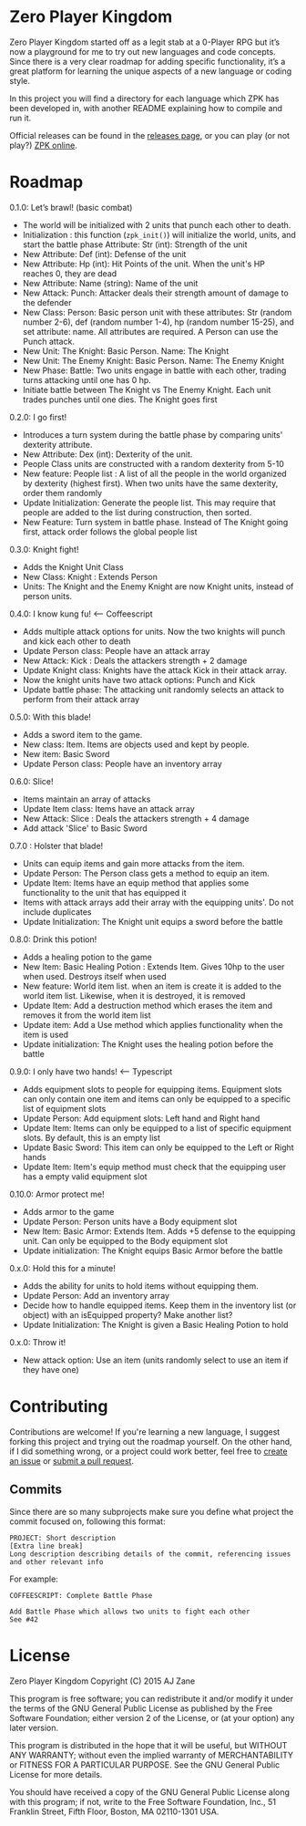 # Zero Player Kingdom

Zero Player Kingdom started off as a legit stab at a 0-Player RPG but it’s now a playground for me to try out new languages and code concepts. Since there is a very clear roadmap for adding specific functionality, it’s a great platform for learning the unique aspects of a new language or coding style.

In this project you will find a directory for each language which ZPK has been developed in, with another README explaining how to compile and run it. 

Official releases can be found in the [releases page](https://github.com/azanebrain/zero-player-kingdom/releases), or you can play (or not play?) [ZPK online](http://azanebrain.github.io/zero-player-kingdom).

# Roadmap

0.1.0: Let’s brawl! (basic combat)

- The world will be initialized with 2 units that punch each other to death. 
- Initialization : this function (`zpk_init()`) will initialize the world, units, and start the battle phase
Attribute: Str (int): Strength of the unit
- New Attribute: Def (int): Defense of the unit
- New Attribute: Hp (int): Hit Points of the unit. When the unit's HP reaches 0, they are dead 
- New Attribute: Name (string): Name of the unit
- New Attack: Punch: Attacker deals their strength amount of damage to the defender
- New Class: Person: Basic person unit with these attributes: Str (random number 2-6), def (random number 1-4), hp (random number 15-25), and set attribute: name. All attributes are required. A Person can use the Punch attack.
- New Unit: The Knight: Basic Person. Name: The Knight
- New Unit: The Enemy Knight: Basic Person. Name: The Enemy Knight
- New Phase: Battle: Two units engage in battle with each other, trading turns attacking until one has 0 hp. 
- Initiate battle between The Knight vs The Enemy Knight. Each unit trades punches until one dies. The Knight goes first

0.2.0: I go first! 

- Introduces a turn system during the battle phase by comparing units' dexterity attribute.
- New Attribute: Dex (int): Dexterity of the unit. 
- People Class units are constructed with a random dexterity from 5-10 
- New feature: People list : A list of all the people in the world organized by dexterity (highest first). When two units have the same dexterity, order them randomly
- Update Initialization: Generate the people list. This may require that people are added to the list during construction, then sorted.
- New Feature: Turn system in battle phase. Instead of The Knight going first, attack order follows the global people list

0.3.0: Knight fight!

- Adds the Knight Unit Class
- New Class: Knight : Extends Person
- Units: The Knight and the Enemy Knight are now Knight units, instead of person units.

0.4.0: I know kung fu! <-- Coffeescript

- Adds multiple attack options for units. Now the two knights will punch and kick each other to death
- Update Person class: People have an attack array
- New Attack: Kick : Deals the attackers strength + 2 damage
- Update Knight class: Knights have the attack Kick in their attack array.
- Now the knight units have two attack options: Punch and Kick
- Update battle phase: The attacking unit randomly selects an attack to perform from their attack array

0.5.0: With this blade!

- Adds a sword item to the game.
- New class: Item. Items are objects used and kept by people. 
- New item: Basic Sword
- Update Person class: People have an inventory array

0.6.0: Slice!

- Items maintain an array of attacks
- Update Item class: Items have an attack array
- New Attack: Slice : Deals the attackers strength + 4 damage
- Add attack 'Slice' to Basic Sword

0.7.0 : Holster that blade!

- Units can equip items and gain more attacks from the item.
- Update Person: The Person class gets a method to equip an item. 
- Update Item: Items have an equip method that applies some functionality to the unit that has equipped it
- Items with attack arrays add their array with the equipping units'. Do not include duplicates
- Update Initialization: The Knight unit equips a sword before the battle

0.8.0: Drink this potion!

- Adds a healing potion to the game
- New Item: Basic Healing Potion : Extends Item. Gives 10hp to the user when used. Destroys itself when used
- New feature: World item list. when an item is create it is added to the world item list. Likewise, when it is destroyed, it is removed
- Update Item: Add a destruction method which erases the item and removes it from the world item list
- Update item: Add a Use method which applies functionality when the item is used
- Update initialization: The Knight uses the healing potion before the battle

0.9.0: I only have two hands! <-- Typescript

- Adds equipment slots to people for equipping items. Equipment slots can only contain one item and items can only be equipped to a specific list of equipment slots
- Update Person: Add equipment slots: Left hand and Right hand
- Update Item: Items can only be equipped to a list of specific equipment slots. By default, this is an empty list
- Update Basic Sword: This item can only be equipped to the Left or Right hands
- Update Item: Item's equip method must check that the equipping user has a empty valid equipment slot

0.10.0: Armor protect me!

- Adds armor to the game
- Update Person: Person units have a Body equipment slot
- New Item: Basic Armor: Extends Item. Adds +5 defense to the equipping unit. Can only be equipped to the Body equipment slot
- Update initialization: The Knight equips Basic Armor before the battle

0.x.0: Hold this for a minute!

- Adds the ability for units to hold items without equipping them.
- Update Person: Add an inventory array
- Decide how to handle equipped items. Keep them in the inventory list (or object) with an isEquipped property? Make another list?
- Update Initialization: The Knight is given a Basic Healing Potion to hold

0.x.0: Throw it!

- New attack option: Use an item (units randomly select to use an item if they have one)

# Contributing

Contributions are welcome! If you're learning a new language, I suggest forking this project and trying out the roadmap yourself. On the other hand, if I did something wrong, or a project could work better, feel free to [create an issue](https://github.com/azanebrain/zero-player-kingdom/issues/new) or [submit a pull request](https://github.com/azanebrain/zero-player-kingdom/pulls). 

## Commits

Since there are so many subprojects make sure you define what project the commit focused on, following this format: 

```
PROJECT: Short description
[Extra line break]
Long description describing details of the commit, referencing issues and other relevant info
```

For example:

```
COFFEESCRIPT: Complete Battle Phase

Add Battle Phase which allows two units to fight each other
See #42
```

# License

Zero Player Kingdom
Copyright (C) 2015 AJ Zane

This program is free software; you can redistribute it and/or modify it under the terms of the GNU General Public License as published by the Free Software Foundation; either version 2 of the License, or (at your option) any later version.

This program is distributed in the hope that it will be useful, but WITHOUT ANY WARRANTY; without even the implied warranty of MERCHANTABILITY or FITNESS FOR A PARTICULAR PURPOSE.  See the GNU General Public License for more details.

You should have received a copy of the GNU General Public License along with this program; if not, write to the Free Software Foundation, Inc., 51 Franklin Street, Fifth Floor, Boston, MA 02110-1301 USA.